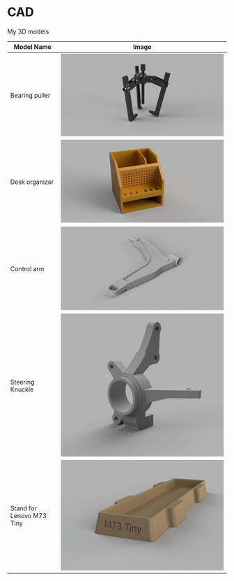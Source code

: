 # CAD
My 3D models

| Model Name | Image |
|------------|-------|
| Bearing puller | ![](fusion/sciagacz.png) |
| Desk organizer | ![](fusion/organizer.png) |
| Control arm | ![](inventor/wahacz.png) |
| Steering Knuckle | ![](inventor/zwrotnica.png) |
| Stand for Lenovo M73 Tiny | ![](fusion/standform73tiny.png) |
